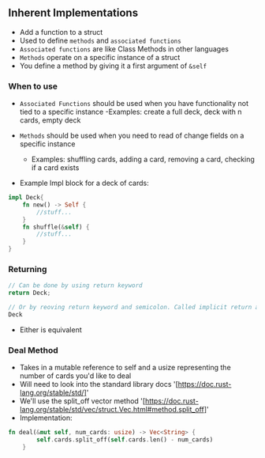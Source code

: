 ## Inherent Implementations

- Add a function to a struct
- Used to define `methods` and `associated functions`
- `Associated functions` are like Class Methods in other languages
- `Methods` operate on a specific instance of a struct
- You define a method by giving it a first argument of `&self`

### When to use

- `Associated Functions` should be used when you have functionality not tied to a specific instance
  -Examples: create a full deck, deck with n cards, empty deck

- `Methods` should be used when you need to read of change fields on a specific instance

  - Examples: shuffling cards, adding a card, removing a card, checking if a card exists

- Example Impl block for a deck of cards:

```rust
impl Deck{
    fn new() -> Self {
        //stuff...
    }
    fn shuffle(&self) {
        //stuff...
    }
}
```

### Returning

```rust
// Can be done by using return keyword
return Deck;

// Or by reoving return keyword and semicolon. Called implicit return and is used far more frequently in Rust
Deck
```

- Either is equivalent

### Deal Method

- Takes in a mutable reference to self and a usize representing the number of cards you'd like to deal
- Will need to look into the standard library docs '[https://doc.rust-lang.org/stable/std/]'
- We'll use the split_off vector method '[https://doc.rust-lang.org/stable/std/vec/struct.Vec.html#method.split_off]'
- Implementation:

```rust
fn deal(&mut self, num_cards: usize) -> Vec<String> {
        self.cards.split_off(self.cards.len() - num_cards)
    }
```
